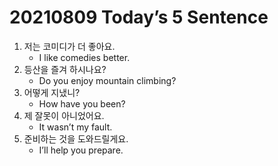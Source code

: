 # 20210809 Today’s 5 Sentence



1. 저는 코미디가 더 좋아요.
   - I like comedies better.
2. 등산을 즐겨 하시나요?
   - Do you enjoy mountain climbing?
3. 어떻게 지냈니?
   - How have you been?
4. 제 잘못이 아니었어요.
   - It wasn’t my fault.
5. 준비하는 것을 도와드릴게요.
   - I’ll help you prepare.